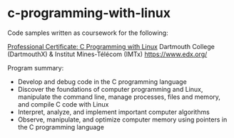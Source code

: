 # c-programming-with-linux

Code samples written as coursework for the following:

[Professional Certificate: C Programming with Linux](https://www.edx.org/professional-certificate/dartmouth-imtx-c-programming-with-linux)
Dartmouth College (DartmouthX) & Institut Mines-Télécom (IMTx)
https://www.edx.org/

Program summary:
* Develop and debug code in the C programming language
* Discover the foundations of computer programming and Linux, manipulate the command line, manage processes, files and memory, and compile C code with Linux
* Interpret, analyze, and implement important computer algorithms
* Observe, manipulate, and optimize computer memory using pointers in the C programming language
